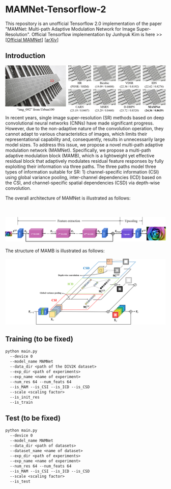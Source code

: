 # MAMNet-Tensorflow-2
This repository is an unofficial Tensorflow 2.0 implementation of the paper "MAMNet: Multi-path Adaptive Modulation Network for Image Super-Resolution". Official Tensorflow implementation by Junhyuk Kim is here >> [[Official MAMNet](https://github.com/junhyukk/MAMNet-Tensorflow)] [[arXiv](https://arxiv.org/abs/1811.12043)]

## Introduction
![teaser_image](figures/teaser_image.png)
In recent years, single image super-resolution (SR) methods based on deep convolutional neural networks (CNNs) have made significant progress. However, due to the non-adaptive nature of the convolution operation, they cannot adapt to various characteristics of images, which limits their representational capability and, consequently, results in unnecessarily large model sizes.
To address this issue, we propose a novel multi-path adaptive modulation network (MAMNet).
Specifically, we propose a multi-path adaptive modulation block (MAMB), which is a lightweight yet effective residual block that adaptively modulates residual feature responses by fully exploiting their information via three paths.
The three paths model three types of information suitable for SR: 1) channel-specific information (CSI) using global variance pooling, inter-channel dependencies (ICD) based on the CSI, and channel-specific spatial dependencies (CSD) via depth-wise convolution.

The overall architecture of MAMNet is illustrated as follows:
<br/><br/><br/><br/>
![MAMNet](figures/MAMNet.png)
<br/><br/>
The structure of MAMB is illustrated as follows:
<br/><br/>
![MAMB](figures/MAMB.png)

## Training (to be fixed)

```shell
python main.py
  --device 0
  --model_name MAMNet
  --data_dir <path of the DIV2K dataset>
  --exp_dir <path of experiments>
  --exp_name <name of experiment> 
  --num_res 64 --num_feats 64 
  --is_MAM --is_CSI --is_ICD --is_CSD 
  --scale <scaling factor> 
  --is_init_res 
  --is_train 
```

## Test (to be fixed)

``` shell
python main.py 
  --device 0 
  --model_name MAMNet 
  --data_dir <path of datasets>
  --dataset_name <name of dataset>
  --exp_dir <path of experiments> 
  --exp_name <name of experiment>  
  --num_res 64 --num_feats 64 
  --is_MAM --is_CSI --is_ICD --is_CSD 
  --scale <scaling factor> 
  --is_test
```